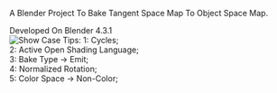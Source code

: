 A Blender Project To Bake Tangent Space Map To Object Space Map.

Developed On Blender 4.3.1  
![Show Case](https://github.com/cosydark/NormalMapBaker/edit/main/ShowCase.jpg)
Tips:
  1: Cycles;  
  2: Active Open Shading Language;  
  3: Bake Type -> Emit;  
  4: Normalized Rotation;  
  5: Color Space -> Non-Color;  
